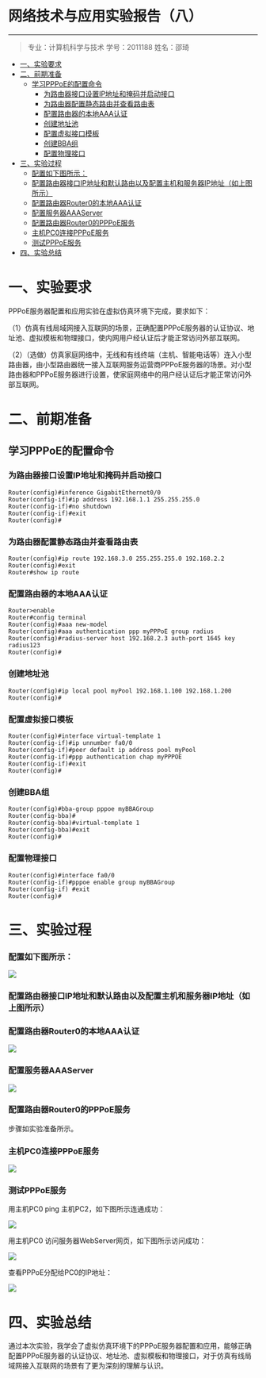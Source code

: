 网络技术与应用实验报告（八）
==================================

-----

>专业：计算机科学与技术
>学号：2011188
>姓名：邵琦



<!-- @import "[TOC]" {cmd="toc" depthFrom=1 depthTo=6 orderedList=false} -->

<!-- code_chunk_output -->

- [一、实验要求](#一-实验要求)
- [二、前期准备](#二-前期准备)
  - [学习PPPoE的配置命令](#学习pppoe的配置命令)
    - [为路由器接口设置IP地址和掩码并启动接口](#为路由器接口设置ip地址和掩码并启动接口)
    - [为路由器配置静态路由并查看路由表](#为路由器配置静态路由并查看路由表)
    - [配置路由器的本地AAA认证](#配置路由器的本地aaa认证)
    - [创建地址池](#创建地址池)
    - [配置虚拟接口模板](#配置虚拟接口模板)
    - [创建BBA组](#创建bba组)
    - [配置物理接口](#配置物理接口)
- [三、实验过程](#三-实验过程)
    - [配置如下图所示：](#配置如下图所示)
    - [配置路由器接口IP地址和默认路由以及配置主机和服务器IP地址（如上图所示）](#配置路由器接口ip地址和默认路由以及配置主机和服务器ip地址如上图所示)
    - [配置路由器Router0的本地AAA认证](#配置路由器router0的本地aaa认证)
    - [配置服务器AAAServer](#配置服务器aaaserver)
    - [配置路由器Router0的PPPoE服务](#配置路由器router0的pppoe服务)
    - [主机PC0连接PPPoE服务](#主机pc0连接pppoe服务)
    - [测试PPPoE服务](#测试pppoe服务)
- [四、实验总结](#四-实验总结)

<!-- /code_chunk_output -->



# 一、实验要求

PPPoE服务器配置和应用实验在虚拟仿真环境下完成，要求如下：

（1）仿真有线局域网接入互联网的场景，正确配置PPPoE服务器的认证协议、地址池、虚拟模板和物理接口，使内网用户经认证后才能正常访问外部互联网。

（2）（选做）仿真家庭网络中，无线和有线终端（主机、智能电话等）连入小型路由器，由小型路由器统一接入互联网服务运营商PPPoE服务器的场景。对小型路由器和PPPoE服务器进行设置，使家庭网络中的用户经认证后才能正常访问外部互联网。

# 二、前期准备

## 学习PPPoE的配置命令

### 为路由器接口设置IP地址和掩码并启动接口

```
Router(config)#inference GigabitEthernet0/0
Router(config-if)#ip address 192.168.1.1 255.255.255.0
Router(config-if)#no shutdown
Router(config-if)#exit
Router(config)#
```

### 为路由器配置静态路由并查看路由表

```
Router(config)#ip route 192.168.3.0 255.255.255.0 192.168.2.2
Router(config)#exit
Router#show ip route
```

### 配置路由器的本地AAA认证

```
Router>enable
Router#config terminal
Router(config)#aaa new-model
Router(config)#aaa authentication ppp myPPPoE group radius
Router(config)#radius-server host 192.168.2.3 auth-port 1645 key radius123
Router(config)#
```

### 创建地址池

```
Router(config)#ip local pool myPool 192.168.1.100 192.168.1.200
Router(config)#
```

###  配置虚拟接口模板

```
Router(config)#interface virtual-template 1
Router(config-if)#ip unnumber fa0/0
Router(config-if)#peer default ip address pool myPool
Router(config-if)#ppp authentication chap myPPPOE
Router(config-if)#exit
Router(config)#
```

### 创建BBA组

```
Router(config)#bba-group pppoe myBBAGroup
Router(config-bba)#
Router(config-bba)#virtual-template 1
Router(config-bba)#exit
Router(config)#
```

### 配置物理接口

```
Router(config)#interface fa0/0
Router(config-if)#pppoe enable group myBBAGroup
Router(config-if) #exit
Router(config)#
```

# 三、实验过程

### 配置如下图所示：

![](1.png)

### 配置路由器接口IP地址和默认路由以及配置主机和服务器IP地址（如上图所示）

### 配置路由器Router0的本地AAA认证

![](2.png)

### 配置服务器AAAServer

![](3.png)

### 配置路由器Router0的PPPoE服务

步骤如实验准备所示。

### 主机PC0连接PPPoE服务

![](4.png)

### 测试PPPoE服务

用主机PC0 ping 主机PC2，如下图所示连通成功：

![](5.png)

用主机PC0 访问服务器WebServer网页，如下图所示访问成功：

![](6.png)

查看PPPoE分配给PC0的IP地址：

![](7.png)

# 四、实验总结

通过本次实验，我学会了虚拟仿真环境下的PPPoE服务器配置和应用，能够正确配置PPPoE服务器的认证协议、地址池、虚拟模板和物理接口，对于仿真有线局域网接入互联网的场景有了更为深刻的理解与认识。